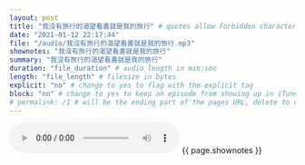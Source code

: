 ```yaml
---
layout: post
title: "我沒有旅行的渴望看書就是我的旅行" # quotes allow forbidden characters like the colon
date: "2021-01-12 22:17:44"
file: "/audio/我沒有旅行的渴望看書就是我的旅行.mp3"
shownotes: "我沒有旅行的渴望看書就是我的旅行"
summary: "我沒有旅行的渴望看書就是我的旅行"
duration: "file_duration" # audio length in min:sec
length: "file_length" # filesize in bytes
explicit: "no" # change to yes to flag with the explicit tag
block: "no" # change to yes to keep an episode from showing up in iTunes
# permalink: /1 # will be the ending part of the pages URL, delete to default to the title
---
```


<audio controls>
<source src="{{site.url}}{{site.baseurl}}{{ page.file }}" type="audio/x-mp3">
Your browser does not support the audio element.
</audio>
{{ page.shownotes }}
